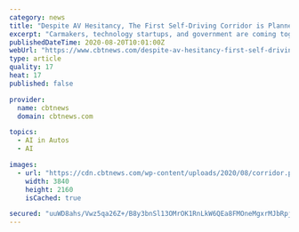 ```yaml
---
category: news
title: "Despite AV Hesitancy, The First Self-Driving Corridor is Planned for a Detroit Suburb"
excerpt: "Carmakers, technology startups, and government are coming together to implement the suburban Detroit AV corridor."
publishedDateTime: 2020-08-20T10:01:00Z
webUrl: "https://www.cbtnews.com/despite-av-hesitancy-first-self-driving-corridor-planned-detroit-suburb/"
type: article
quality: 17
heat: 17
published: false

provider:
  name: cbtnews
  domain: cbtnews.com

topics:
  - AI in Autos
  - AI

images:
  - url: "https://cdn.cbtnews.com/wp-content/uploads/2020/08/corridor.png"
    width: 3840
    height: 2160
    isCached: true

secured: "uuWD8ahs/Vwz5qa26Z+/B8y3bnSl13OMrOK1RnLkW6QEa8FMOneMgxrMJbRpj68iHaa3PMSzzEIymYlca3kqQAF1WNgnPv4LbHuN+vcWo3FrtvxGZuFlb1NQ///1Dat+2hiFnhentL59iR4bjCdXC0W1nVLc8EeCR7VGwi2D3amd9MaL9aDYSp1W7PUHg1rOtgPvVLh+HFJk0M9se20GrytfZGv0ojmp3c5zltzzgApe60ig3/G7w5K44yP8oqsxHTY5q6566SQcoz+Rm1mWzRGLm8PKckCtF1wFp/o5FpzUJJbE5ZTs/VTHn3PI0d28VQJz5ZpkJchIwKyPpCt47Q==;YJ5RSFDHBwXvu5iM9lS7/g=="
---
```


